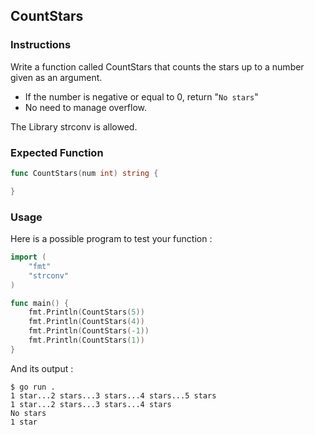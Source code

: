 ## CountStars

### Instructions
Write a function called CountStars that counts the stars up to a number given as an argument.
- If the number is negative or equal to 0, return "`No stars`"
- No need to manage overflow.

The Library strconv is allowed.

### Expected Function

```go
func CountStars(num int) string {

}
```
### Usage

Here is a possible program to test your function :

```go
import (
	"fmt"
	"strconv"   
)

func main() {
	fmt.Println(CountStars(5))
	fmt.Println(CountStars(4))
	fmt.Println(CountStars(-1))
	fmt.Println(CountStars(1))
}
```
And its output :


```console
$ go run . 
1 star...2 stars...3 stars...4 stars...5 stars
1 star...2 stars...3 stars...4 stars
No stars
1 star
```
